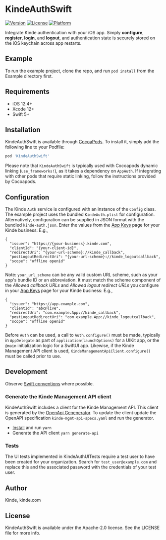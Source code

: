 # KindeAuthSwift

[![Version](https://img.shields.io/cocoapods/v/KindeAuthSwift.svg?style=flat)](https://cocoapods.org/pods/KindeAuthSwift)
[![License](https://img.shields.io/cocoapods/l/KindeAuthSwift.svg?style=flat)](https://cocoapods.org/pods/KindeAuthSwift)
[![Platform](https://img.shields.io/cocoapods/p/KindeAuthSwift.svg?style=flat)](https://cocoapods.org/pods/KindeAuthSwift)

Integrate Kinde authentication with your iOS app. Simply **configure**, **register**, **login**, and **logout**, and authentication state is securely stored on the iOS keychain across app restarts.

## Example

To run the example project, clone the repo, and run `pod install` from the Example directory first.

## Requirements

- iOS 12.4+
- Xcode 12+
- Swift 5+

## Installation

KindeAuthSwift is available through [CocoaPods](https://cocoapods.org). To install
it, simply add the following line to your Podfile:

```ruby
pod 'KindeAuthSwift'
```

Please note that `KindeAuthSwift` is typically used with Cocoapods dynamic linking (`use_frameworks!`), as it takes a dependency on `AppAuth`.
If integrating with other pods that require static linking, follow the instructions provided by Cocoapods.

## Configuration

The Kinde `Auth` service is configured with an instance of the `Config` class. The example project uses the bundled `KindeAuth.plist` for configuration.
Alternatively, configuration can be supplied in JSON format with the bundled `kinde-auth.json`.
Enter the values from the [App Keys](https://kinde.com/docs/the-basics/getting-app-keys) page for your Kinde business: E.g.,

```
{
  "issuer": "https://{your-business}.kinde.com",
  "clientId": "{your-client-id}",
  "redirectUri": "{your-url-scheme}://kinde_callback",
  "postLogoutRedirectUri": "{your-url-scheme}://kinde_logoutcallback",
  "scope": "offline openid"
}
```

Note: `your_url_scheme` can be any valid custom URL scheme, such as your app's bundle ID or an abbreviation.
It must match the scheme component of the _Allowed callback URLs_ and _Allowed logout redirect URLs_
you configure in your [App Keys](https://kinde.com/docs/the-basics/getting-app-keys) page for your Kinde business: E.g.,

```
{
  "issuer": "https://app.example.com",
  "clientId": "abc@live",
  "redirectUri": "com.example.App://kinde_callback",
  "postLogoutRedirectUri": "com.example.App://kinde_logoutcallback",
  "scope": "offline openid"
}
```

Before `Auth` can be used, a call to `Auth.configure()` must be made, typically in `AppDelegate` as part of `application(launchOptions)` for a UIKit app,
or the `@main` initialization logic for a SwiftUI app. Likewise, if the Kinde Management API client is used, `KindeManagementApiClient.configure()` must be called prior to use.

## Development

Observe [Swift conventions](https://www.swift.org/documentation/api-design-guidelines/) where possible.

### Generate the Kinde Management API client

KindeAuthSwift includes a client for the Kinde Management API. This client is generated by the [OpenApi Genenerator](https://openapi-generator.tech/docs/generators/swift5/).
To update the client update the OpenAPI specification `kinde-mgmt-api-specs.yaml` and run the generator.

- [Install](https://classic.yarnpkg.com/en/docs/install) and run `yarn`
- Generate the API client `yarn generate-api`

### Tests

The UI tests implemented in KindeAuthUITests require a test user to have been created for your organization.
Search for `test_user@example.com` and replace this and the associated password with the credentials of your test user.

## Author

Kinde, kinde.com

## License

KindeAuthSwift is available under the Apache-2.0 license. See the LICENSE file for more info.
